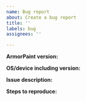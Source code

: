 ```yaml
---
name: Bug report
about: Create a bug report
title: ''
labels: bug
assignees: ''

---
```


<!-- Please search existing issues for potential duplicates before filing yours:
https://github.com/armory3d/armorpaint/issues?q=is%3Aissue
-->

**ArmorPaint version:**
<!-- Specify commit hash if using non-official build. -->


**OS/device including version:**
<!-- Specify GPU model, drivers, and the backend (non-DXR or DXR) if graphics-related. -->


**Issue description:**
<!-- What happened, and what was expected. -->


**Steps to reproduce:**
<!-- If needed, include screenshots by drag and dropping them. -->
